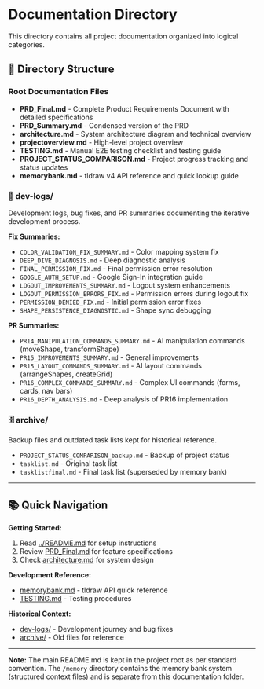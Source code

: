 # Documentation Directory

This directory contains all project documentation organized into logical categories.

## 📁 Directory Structure

### Root Documentation Files

- **PRD_Final.md** - Complete Product Requirements Document with detailed specifications
- **PRD_Summary.md** - Condensed version of the PRD
- **architecture.md** - System architecture diagram and technical overview
- **projectoverview.md** - High-level project overview
- **TESTING.md** - Manual E2E testing checklist and testing guide
- **PROJECT_STATUS_COMPARISON.md** - Project progress tracking and status updates
- **memorybank.md** - tldraw v4 API reference and quick lookup guide

### 📝 dev-logs/

Development logs, bug fixes, and PR summaries documenting the iterative development process.

**Fix Summaries:**
- `COLOR_VALIDATION_FIX_SUMMARY.md` - Color mapping system fix
- `DEEP_DIVE_DIAGNOSIS.md` - Deep diagnostic analysis
- `FINAL_PERMISSION_FIX.md` - Final permission error resolution
- `GOOGLE_AUTH_SETUP.md` - Google Sign-In integration guide
- `LOGOUT_IMPROVEMENTS_SUMMARY.md` - Logout system enhancements
- `LOGOUT_PERMISSION_ERRORS_FIX.md` - Permission errors during logout fix
- `PERMISSION_DENIED_FIX.md` - Initial permission error fixes
- `SHAPE_PERSISTENCE_DIAGNOSTIC.md` - Shape sync debugging

**PR Summaries:**
- `PR14_MANIPULATION_COMMANDS_SUMMARY.md` - AI manipulation commands (moveShape, transformShape)
- `PR15_IMPROVEMENTS_SUMMARY.md` - General improvements
- `PR15_LAYOUT_COMMANDS_SUMMARY.md` - AI layout commands (arrangeShapes, createGrid)
- `PR16_COMPLEX_COMMANDS_SUMMARY.md` - Complex UI commands (forms, cards, nav bars)
- `PR16_DEPTH_ANALYSIS.md` - Deep analysis of PR16 implementation

### 🗄️ archive/

Backup files and outdated task lists kept for historical reference.

- `PROJECT_STATUS_COMPARISON_backup.md` - Backup of project status
- `tasklist.md` - Original task list
- `tasklistfinal.md` - Final task list (superseded by memory bank)

---

## 📚 Quick Navigation

**Getting Started:**
1. Read [../README.md](../README.md) for setup instructions
2. Review [PRD_Final.md](./PRD_Final.md) for feature specifications
3. Check [architecture.md](./architecture.md) for system design

**Development Reference:**
- [memorybank.md](./memorybank.md) - tldraw API quick reference
- [TESTING.md](./TESTING.md) - Testing procedures

**Historical Context:**
- [dev-logs/](./dev-logs/) - Development journey and bug fixes
- [archive/](./archive/) - Old files for reference

---

**Note:** The main README.md is kept in the project root as per standard convention. The `/memory` directory contains the memory bank system (structured context files) and is separate from this documentation folder.

